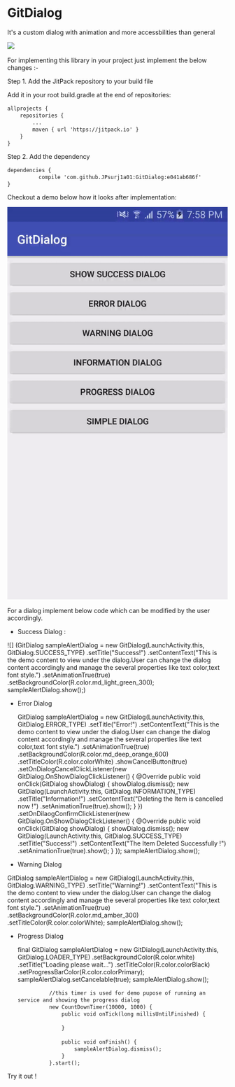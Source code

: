 # GitDialog
It's a custom dialog with animation and more accessbilities than general


[![](https://jitpack.io/v/JPsurj1a01/GitDialog.svg)](https://jitpack.io/#JPsurj1a01/GitDialog)

For implementing this library in your project just implement the below changes :- 

Step 1. Add the JitPack repository to your build file

Add it in your root build.gradle at the end of repositories:

	allprojects {
		repositories {
			...
			maven { url 'https://jitpack.io' }
		}
	}
  
  Step 2. Add the dependency

	dependencies {
	          compile 'com.github.JPsurj1a01:GitDialog:e041ab686f'
	}
  
  
  
  Checkout a demo below how it looks after implementation: 
    
  ![](ezgif.com-optimize.gif)
  
  For a dialog implement below code which can be modified by the user accordingly.
  
 - Success Dialog :
  
 ![] (GitDialog sampleAlertDialog = new GitDialog(LaunchActivity.this, GitDialog.SUCCESS_TYPE)
                        .setTitle("Success!")
                        .setContentText("This is the demo content to view under the dialog.User can change the dialog content accordingly and manage the several properties like text color,text font style.")
                        .setAnimationTrue(true)
                        .setBackgroundColor(R.color.md_light_green_300);
                sampleAlertDialog.show();)
		
- Error Dialog 

  GitDialog sampleAlertDialog = new GitDialog(LaunchActivity.this, GitDialog.ERROR_TYPE)
                        .setTitle("Error!")
                        .setContentText("This is the demo content to view under the dialog.User can change the dialog content accordingly and manage the several properties like text color,text font style.")
                        .setAnimationTrue(true)
                        .setBackgroundColor(R.color.md_deep_orange_600)
                        .setTitleColor(R.color.colorWhite)
                        .showCancelButton(true)
                        .setOnDialogCancelClickListener(new GitDialog.OnShowDialogClickListener() {
                            @Override
                            public void onClick(GitDialog showDialog) {
                                showDialog.dismiss();
                                new GitDialog(LaunchActivity.this, GitDialog.INFORMATION_TYPE)
                                        .setTitle("Information!")
                                        .setContentText("Deleting the Item is cancelled now !")
                                        .setAnimationTrue(true).show();
                            }
                        })
                        .setOnDilaogConfirmClickListener(new GitDialog.OnShowDialogClickListener() {
                            @Override
                            public void onClick(GitDialog showDialog) {
                                showDialog.dismiss();
                                new GitDialog(LaunchActivity.this, GitDialog.SUCCESS_TYPE)
                                        .setTitle("Success!")
                                        .setContentText("The Item Deleted Successfully !")
                                        .setAnimationTrue(true).show();
                            }
                        });
                sampleAlertDialog.show();
		
- Warning Dialog 

 GitDialog sampleAlertDialog = new GitDialog(LaunchActivity.this, GitDialog.WARNING_TYPE)
                        .setTitle("Warning!")
                        .setContentText("This is the demo content to view under the dialog.User can change the dialog content accordingly and manage the several properties like text color,text font style.")
                        .setAnimationTrue(true)
                        .setBackgroundColor(R.color.md_amber_300)
                        .setTitleColor(R.color.colorWhite);
                sampleAlertDialog.show();
		
  
  
- Progress Dialog

  final GitDialog sampleAlertDialog = new GitDialog(LaunchActivity.this, GitDialog.LOADER_TYPE)
                        .setBackgroundColor(R.color.white)
                        .setTitle("Loading please wait...")
                        .setTitleColor(R.color.colorBlack)
                        .setProgressBarColor(R.color.colorPrimary);
                sampleAlertDialog.setCancelable(true);
                sampleAlertDialog.show();

                //this timer is used for demo pupose of running an service and showing the progress dialog
                new CountDownTimer(10000, 1000) {
                    public void onTick(long millisUntilFinished) {

                    }

                    public void onFinish() {
                        sampleAlertDialog.dismiss();
                    }
                }.start();
		
Try it out !		
